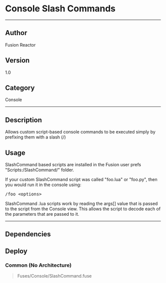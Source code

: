 # Console Slash Commands
___

## Author
Fusion Reactor

## Version
1.0

## Category
Console

___

## Description
<p>Allows custom script-based console commands to be executed simply by prefixing them with a slash (/)</p>
	
<h2>Usage</h2>

<p>SlashCommand based scripts are installed in the Fusion user prefs "Scripts:/SlashCommand/" folder.</p>

<p>If your custom SlashCommand script was called "foo.lua" or "foo.py", then you would run it in the console using:</p>
<pre>/foo &lt;options&gt;</pre>

<p>SlashCommand .lua scripts work by reading the args[] value that is passed to the script from the Console view. This allows the script to decode each of the parameters that are passed to it.</p>

___

## Dependencies

## Deploy

### Common (No Architecture)

> Fuses/Console/SlashCommand.fuse  
